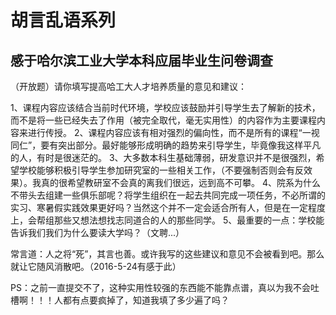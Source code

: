 # 胡言乱语系列

## 感于哈尔滨工业大学本科应届毕业生问卷调查
（开放题）请你填写提高哈工大人才培养质量的意见和建议：

1、课程内容应该结合当前时代环境，学校应该鼓励并引导学生去了解新的技术，而不是将一些已经失去了作用（被完全取代，毫无实用性）的内容作为主要课程内容来进行传授。
2、课程内容应该有相对强烈的偏向性，而不是所有的课程“一视同仁”，要有突出部分。最好能够形成明确的趋势来引导学生，毕竟像我这样平凡的人，有时是很迷茫的。
3、大多数本科生基础薄弱，研发意识并不是很强烈，希望学校能够积极引导学生参加研究室的一些相关工作，（不要强制否则会有反效果）。我真的很希望教研室不会真的离我们很远，远到高不可攀。
4、院系为什么不带头去组建一些俱乐部呢？将学生组织在一起去共同完成一项任务，不必所谓的实习、寒暑假实践效果更好吗？当然这个并不一定会适合所有人，但是在一定程度上，会帮组那些又想法想找志同道合的人的那些同学。
5、最重要的一点：学校能告诉我们我们为什么要读大学吗？（文聘...）

常言道：人之将“死”，其言也善。或许我写的这些建议和意见不会被看到吧。那么就让它随风消散吧。（2016-5-24有感于此）

PS：之前一直提交不了，这种实用性较强的东西能不能靠点谱，真以为我不会吐槽啊！！！人都有点要疯掉了，知道我填了多少遍了吗？